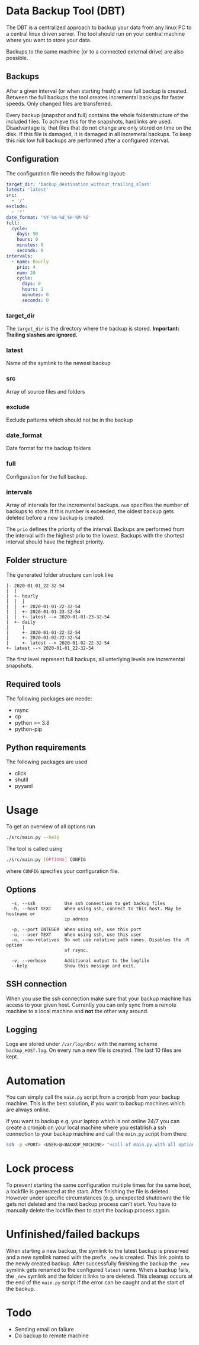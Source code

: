 # Data Backup Tool (DBT)

The DBT is a centralized approach to backup your data from any linux PC to a central linux driven server.
The tool should run on your central machine where you want to store your data.

Backups to the same machine (or to a connected external drive) are also possible.

## Backups
After a given interval (or when starting fresh) a new full backup is created.
Between the full backups the tool creates incremental backups for faster speeds. Only changed files are transferred.

Every backup (snapshot and full) contains the whole folderstructure of the included files.
To achieve this for the snapshots, hardlinks are used.
Disadvantage is, that files that do not change are only stored on time on the disk.
If this file is damaged, it is damaged in all incremetal backups.
To keep this risk low full backups are performed after a configured interval.

## Configuration
The configuration file needs the following layout:
```yaml
target_dir: 'backup_destination_without_trailing_slash'
latest: 'latest'
src:
  - '/'
exclude:
  - '*'
date_format: '%Y-%m-%d_%H-%M-%S'
full:
  cycle:
    days: 90
    hours: 0
    minutes: 0
    seconds: 0
intervals:
  - name: hourly
    prio: 4
    num: 20
    cycle:
      days: 0
      hours: 1
      minutes: 0
      seconds: 0
```
### target_dir
The `target_dir` is the directory where the backup is stored.
**Important: Trailing slashes are ignored.**

### latest
Name of the symlink to the newest backup

### src
Array of source files and folders

### exclude
Exclude patterns which should not be in the backup

### date_format
Date format for the backup folders

### full
Configuration for the full backup.

### intervals
Array of intervals for the incremental backups.
`num` specifies the number of backups to store.
If this number is exceeded, the oldest backup gets deleted before a new backup is created.

The `prio` defines the priority of the interval.
Backups are performed from the interval with the highest prio to the lowest.
Backups with the shortest interval should have the highest priority.

## Folder structure
The generated folder structure can look like
```
|- 2020-01-01_22-32-54
|  |
|  +- hourly
|  |  |
|  |  +- 2020-01-01-22-32-54
|  |  +- 2020-01-01-23-32-54
|  |  +- latest --> 2020-01-01-23-32-54
|  +- daily
|     |
|     +- 2020-01-01-22-32-54
|     +- 2020-01-02-22-32-54
|     +- latest --> 2020-01-02-22-32-54
+- latest --> 2020-01-01_22-32-54
```
The first level represent full backups, all unterlying levels are incremental snapshots.

## Required tools
The following packages are neede:
- rsync
- cp
- python >= 3.8
- python-pip

## Python requirements
The following packages are used
- click
- shutil
- pyyaml

# Usage
To get an overview of all options run
```sh
./src/main.py --help
```
The tool is called using
```sh
./src/main.py [OPTIONS] CONFIG
```
where `CONFIG` specifies your configuration file.

## Options
```
  -s, --ssh           Use ssh connection to get backup files
  -h, --host TEXT     When using ssh, connect to this host. May be hostname or
                      ip adress

  -p, --port INTEGER  When using ssh, use this port
  -u, --user TEXT     When using ssh, use this user
  -n, --no-relatives  Do not use relative path names. Disables the -R option
                      of rsync.

  -v, --verbose       Additional output to the logfile
  --help              Show this message and exit.
```

## SSH connection
When you use the ssh connection make sure that your backup machine has access to your given host.
Currently you can only sync from a remote machine to a local machine and **not** the other way around.

## Logging
Logs are stored under `/var/log/dbt/` with the naming scheme `backup_HOST.log`.
On every run a new file is created. The last 10 files are kept.

# Automation
You can simply call the `main.py` script from a cronjob from your backup machine.
This is the best solution, if you want to backup machines which are always online.

If you want to backup e.g. your laptop which is not online 24/7 you can create a cronjob
on your local machine where you establish a ssh connection to your backup machine and call
the `main.py` script from there:
```sh
ssh -p <PORT> <USER>@<BACKUP_MACHINE> "<call of main.py with all options>"
```

# Lock process
To prevent starting the same configuration multiple times for the same host, a lockfile is generated at the start.
After finishing the file is deleted.
However under specific circumstances (e.g. unexpected shutdown) the file gets not deleted and the next backup process can't start.
You have to manually delete the lockfile then to start the backup process again.

# Unfinished/failed backups
When starting a new backup, the symlink to the latest backup is preserved and a new symlink named with the prefix `_new` is created.
This link points to the newly created backup.
After successfully finishing the backup the `_new` symlink gets renamed to the configured `latest` name.
When a backup fails, the `_new` symlink and the folder it links to are deleted.
This cleanup occurs at the end of the `main.py` script if the error can be caught and at the start of the backup.

# Todo
- Sending email on failure
- Do backup to remote machine

